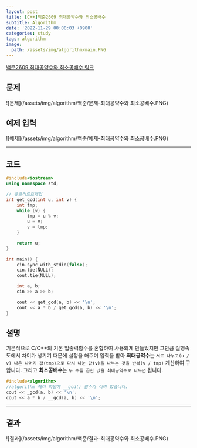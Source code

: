 ```yaml
---
layout: post
title: [C++]백준2609 최대공약수와 최소공배수
subtitle: Algorithm
date: '2022-11-29 00:00:03 +0900'
categories: study
tags: algorithm
image:
  path: /assets/img/algorithm/main.PNG
---
```


[백준2609 최대공약수와 최소공배수 링크](https://www.acmicpc.net/problem/2609)

<!--more-->

## 문제
![문제](/assets/img/algorithm/백준/문제-최대공약수와 최소공배수.PNG)

## 예제 입력
![예제](/assets/img/algorithm/백준/예제-최대공약수와 최소공배수.PNG)

---

## 코드
```cpp
#include<iostream>
using namespace std;

// 유클리드호제법
int get_gcd(int u, int v) {
	int tmp;
	while (v) {
		tmp = u % v;
		u = v;
		v = tmp;
	}

	return u;
}

int main() {
    cin.sync_with_stdio(false);
    cin.tie(NULL);
    cout.tie(NULL);

	int a, b;
	cin >> a >> b;

	cout << get_gcd(a, b) << '\n';
	cout << a * b / get_gcd(a, b) << '\n';
}
```
## 설명
기본적으로 C/C++의 기본 입출력함수를 혼합하여 사용되게 만들었지만 그만큼 실행속도에서 차이가 생기기 때문에 설정을 해주며 입력을 받아 **최대공약수**는 `서로 나누고(u / v) 나온 나머지 값(tmp)으로 다시 나눈 값(v)을 나누는 것을 반복(v / tmp)` 계산하여 구합니다. 그리고 **최소공배수**는 `두 수를 곱한 값을 최대공약수로 나누면` 됩니다.
```cpp
#include<algorithm>
//algorithm 헤더 파일에 __gcd() 함수가 이미 있습니다.
cout << _gcd(a, b) << '\n';
cout << a * b / __gcd(a, b) << '\n';
```

---

## 결과
![결과](/assets/img/algorithm/백준/결과-최대공약수와 최소공배수.PNG)